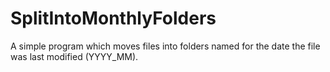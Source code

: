 # SplitIntoMonthlyFolders
A simple program which moves files into folders named for the date the file was last modified (YYYY_MM).
